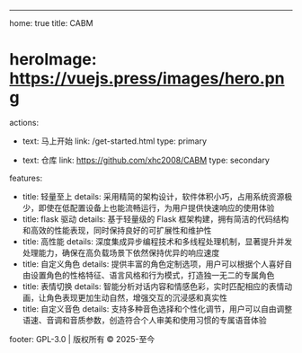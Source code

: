 ---
home: true
title: CABM
# heroImage: https://vuejs.press/images/hero.png
actions:
  - text: 马上开始
    link: /get-started.html
    type: primary

  - text: 仓库
    link: https://github.com/xhc2008/CABM
    type: secondary

features:
  - title: 轻量至上
    details: 采用精简的架构设计，软件体积小巧，占用系统资源极少，即使在低配置设备上也能流畅运行，为用户提供快速响应的使用体验
  - title: flask 驱动
    details: 基于轻量级的 Flask 框架构建，拥有简洁的代码结构和高效的性能表现，同时保持良好的可扩展性和维护性
  - title: 高性能
    details: 深度集成异步编程技术和多线程处理机制，显著提升并发处理能力，确保在高负载场景下依然保持优异的响应速度
  - title: 自定义角色
    details: 提供丰富的角色定制选项，用户可以根据个人喜好自由设置角色的性格特征、语言风格和行为模式，打造独一无二的专属角色
  - title: 表情切换
    details: 智能分析对话内容和情感色彩，实时匹配相应的表情动画，让角色表现更加生动自然，增强交互的沉浸感和真实性
  - title: 自定义音色
    details: 支持多种音色选择和个性化调节，用户可以自由调整语速、音调和音质参数，创造符合个人审美和使用习惯的专属语音体验

footer: GPL-3.0 | 版权所有 © 2025-至今
